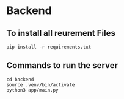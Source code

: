 # Backend 
## To install all reurement Files
`pip install -r requirements.txt`

## Commands to run the server
`cd backend` <br/>
`source .venv/bin/activate` <br/>
`python3 app/main.py` <br/>

